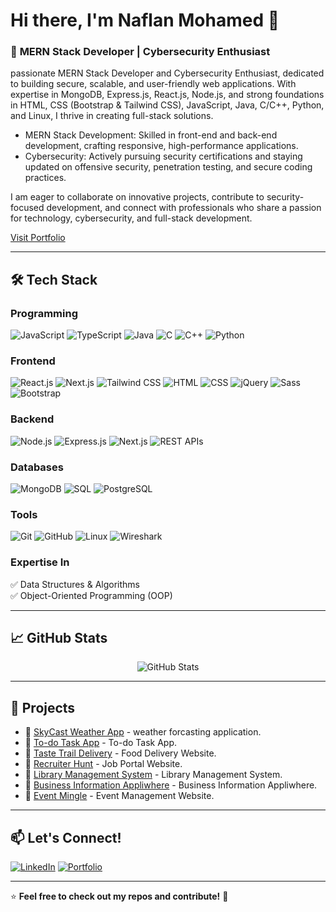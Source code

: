 # Hi there, I'm **Naflan Mohamed** 👋
 

### 🚀 **MERN Stack Developer | Cybersecurity Enthusiast**   
passionate MERN Stack Developer and Cybersecurity Enthusiast, dedicated to building secure, scalable, and user-friendly web applications. With expertise in MongoDB, Express.js, React.js, Node.js, and strong foundations in HTML, CSS (Bootstrap & Tailwind CSS), JavaScript, Java, C/C++, Python, and Linux, I thrive in creating full-stack solutions.
 
 - MERN Stack Development: Skilled in front-end and back-end development, crafting responsive, high-performance applications.
 - Cybersecurity: Actively pursuing security certifications and staying updated on offensive security, penetration testing, and secure coding practices.

I am eager to collaborate on innovative projects, contribute to security-focused development, and connect with professionals who share a passion for technology, cybersecurity, and full-stack development.

[Visit Portfolio](https://naflanmohamed.github.io/naflan-portfolio/)

---

## 🛠️ Tech Stack

### **Programming**
![JavaScript](https://img.shields.io/badge/JavaScript-F7DF1E?style=for-the-badge&logo=javascript&logoColor=black)
![TypeScript](https://img.shields.io/badge/TypeScript-3178C6?style=for-the-badge&logo=typescript&logoColor=white)
![Java](https://img.shields.io/badge/Java-007396?style=for-the-badge&logo=java&logoColor=white)
![C](https://img.shields.io/badge/C-A8B9CC?style=for-the-badge&logo=c&logoColor=white)
![C++](https://img.shields.io/badge/C++-00599C?style=for-the-badge&logo=c%2B%2B&logoColor=white)
![Python](https://img.shields.io/badge/Python-3776AB?style=for-the-badge&logo=python&logoColor=white)

### **Frontend**
![React.js](https://img.shields.io/badge/React.js-61DAFB?style=for-the-badge&logo=react&logoColor=black)
![Next.js](https://img.shields.io/badge/Next.js-000000?style=for-the-badge&logo=next.js&logoColor=white)
![Tailwind CSS](https://img.shields.io/badge/Tailwind_CSS-38B2AC?style=for-the-badge&logo=tailwind-css&logoColor=white)
![HTML](https://img.shields.io/badge/HTML-E34F26?style=for-the-badge&logo=html5&logoColor=white)
![CSS](https://img.shields.io/badge/CSS-1572B6?style=for-the-badge&logo=css3&logoColor=white)
![jQuery](https://img.shields.io/badge/jQuery-0769AD?style=for-the-badge&logo=jquery&logoColor=white)
![Sass](https://img.shields.io/badge/Sass-CC6699?style=for-the-badge&logo=sass&logoColor=white)
![Bootstrap](https://img.shields.io/badge/Bootstrap-7952B3?style=for-the-badge&logo=bootstrap&logoColor=white)

### **Backend**
![Node.js](https://img.shields.io/badge/Node.js-339933?style=for-the-badge&logo=node.js&logoColor=white)
![Express.js](https://img.shields.io/badge/Express.js-000000?style=for-the-badge&logo=express&logoColor=white)
![Next.js](https://img.shields.io/badge/Next.js-000000?style=for-the-badge&logo=next.js&logoColor=white)
![REST APIs](https://img.shields.io/badge/REST_APIs-008000?style=for-the-badge)

### **Databases**
![MongoDB](https://img.shields.io/badge/MongoDB-47A248?style=for-the-badge&logo=mongodb&logoColor=white)
![SQL](https://img.shields.io/badge/SQL-4479A1?style=for-the-badge&logo=sql&logoColor=white)
![PostgreSQL](https://img.shields.io/badge/PostgreSQL-336791?style=for-the-badge&logo=postgresql&logoColor=white)

### **Tools**
![Git](https://img.shields.io/badge/Git-F05032?style=for-the-badge&logo=git&logoColor=white)
![GitHub](https://img.shields.io/badge/GitHub-181717?style=for-the-badge&logo=github&logoColor=white)
![Linux](https://img.shields.io/badge/Linux-FCC624?style=for-the-badge&logo=linux&logoColor=black)
![Wireshark](https://img.shields.io/badge/Wireshark-0078D7?style=for-the-badge&logo=Wireshark&logoColor=white)


### **Expertise In**
✅ Data Structures & Algorithms  
✅ Object-Oriented Programming (OOP)

---

## 📈 GitHub Stats
<p align="center">
  <img src="https://github-readme-stats.vercel.app/api?username=naflanmohamed&show_icons=true&theme=radical&hide_border=true" alt="GitHub Stats" />
</p>

---

## 🚀 Projects
- 🔗 [SkyCast Weather App](https://github.com/naflanmohamed/SkyCast-Weather-App) - weather forcasting application.
- 🔗 [To-do Task App](https://github.com/naflanmohamed/To-do-Task-App) - To-do Task App.
- 🔗 [Taste Trail Delivery](https://github.com/naflanmohamed/Taste-Trail-Delivery) - Food Delivery Website.
- 🔗 [Recruiter Hunt](https://github.com/naflanmohamed/Recruiter-Hunt) - Job Portal Website.
- 🔗 [Library Management System](https://github.com/naflanmohamed/Library-Management-System) - Library Management System.
- 🔗 [Business Information Appliwhere](https://github.com/naflanmohamed/Business-Information-Appliwhere) - Business Information Appliwhere.
- 🔗 [Event Mingle](https://github.com/naflanmohamed/EventMingle) - Event Management Website.

  
---

## 📫 Let's Connect!
[![LinkedIn](https://img.shields.io/badge/LinkedIn-0A66C2?style=for-the-badge&logo=linkedin&logoColor=white)](https://linkedin.com/in/naflan-mohamed)
[![Portfolio](https://img.shields.io/badge/Portfolio-FF5733?style=for-the-badge&logo=firefox&logoColor=white)](https://naflanmohamed.github.io/naflan-portfolio/)

---

⭐️ **Feel free to check out my repos and contribute!** 🚀
